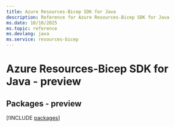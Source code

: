 ```yaml
---
title: Azure Resources-Bicep SDK for Java
description: Reference for Azure Resources-Bicep SDK for Java
ms.date: 10/10/2025
ms.topic: reference
ms.devlang: java
ms.service: resources-bicep
---
```

# Azure Resources-Bicep SDK for Java - preview
## Packages - preview
[!INCLUDE [packages](resources-bicep-index.md)]